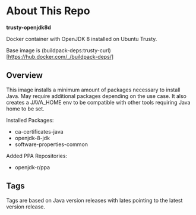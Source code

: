 # About This Repo

**trusty-openjdk8d**

Docker container with OpenJDK 8 installed on Ubuntu Trusty.

Base image is (buildpack-deps:trusty-curl)[https://hub.docker.com/_/buildpack-deps/]

## Overview
This image installs a minimum amount of packages necessary to install Java. May require additional packages depending on the use case. It also creates a JAVA_HOME env to be compatible with other tools requiring Java home to be set.

Installed Packages:
- ca-certificates-java
- openjdk-8-jdk
- software-properties-common

Added PPA Repositories:
- openjdk-r/ppa

## Tags
Tags are based on Java version releases with lates pointing to the latest version release.